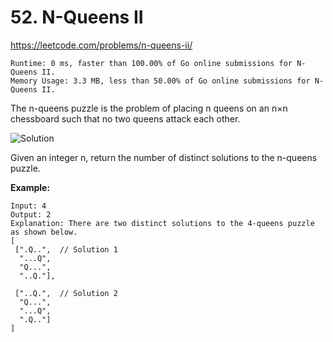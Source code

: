 # 52. N-Queens II

https://leetcode.com/problems/n-queens-ii/

```
Runtime: 0 ms, faster than 100.00% of Go online submissions for N-Queens II.
Memory Usage: 3.3 MB, less than 50.00% of Go online submissions for N-Queens II.
```

The n-queens puzzle is the problem of placing n queens on an n×n chessboard such that no two queens attack each other.

![Solution](https://assets.leetcode.com/uploads/2018/10/12/8-queens.png)

Given an integer n, return the number of distinct solutions to the n-queens puzzle.

**Example:**
```
Input: 4
Output: 2
Explanation: There are two distinct solutions to the 4-queens puzzle as shown below.
[
 [".Q..",  // Solution 1
  "...Q",
  "Q...",
  "..Q."],

 ["..Q.",  // Solution 2
  "Q...",
  "...Q",
  ".Q.."]
]
```